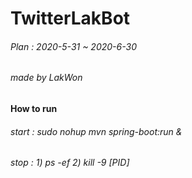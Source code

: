 # TwitterLakBot

###### Plan : 2020-5-31 ~ 2020-6-30

###### made by LakWon

#### How to run
###### start : sudo nohup mvn spring-boot:run &
###### stop : 1) ps -ef  2) kill -9 [PID]
